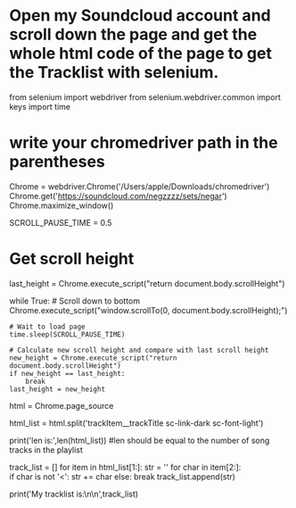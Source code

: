 # Open my Soundcloud account and scroll down the page and get the whole html code of the page to get the Tracklist with selenium.


from selenium import webdriver
from selenium.webdriver.common import keys
import time

# write your chromedriver path in the parentheses
Chrome = webdriver.Chrome('/Users/apple/Downloads/chromedriver')
Chrome.get('https://soundcloud.com/negzzzz/sets/negar')
Chrome.maximize_window()

SCROLL_PAUSE_TIME = 0.5

# Get scroll height
last_height = Chrome.execute_script("return document.body.scrollHeight")

while True:
    # Scroll down to bottom
    Chrome.execute_script("window.scrollTo(0, document.body.scrollHeight);")

    # Wait to load page
    time.sleep(SCROLL_PAUSE_TIME)

    # Calculate new scroll height and compare with last scroll height
    new_height = Chrome.execute_script("return document.body.scrollHeight")
    if new_height == last_height:
        break
    last_height = new_height

html = Chrome.page_source

html_list = html.split('trackItem__trackTitle sc-link-dark sc-font-light')

print('len is:',len(html_list)) #len should be equal to the number of song tracks in the playlist

track_list = []
for item in html_list[1:]:
    str = ''
    for char in item[2:]:       
        if char is not '<':
            str += char
        else:
            break
    track_list.append(str)

print('My tracklist is:\n\n',track_list)
